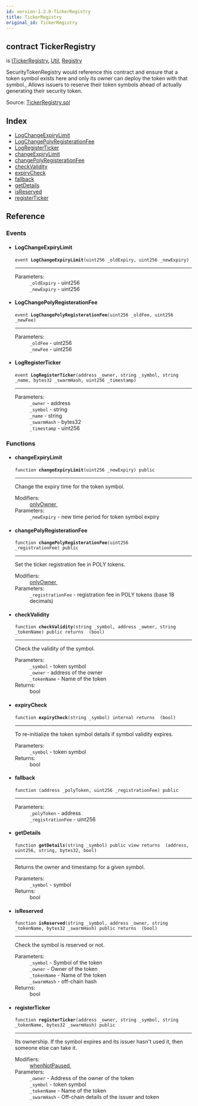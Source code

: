 ```yaml
---
id: version-1.2.0-TickerRegistry
title: TickerRegistry
original_id: TickerRegistry
---
```


<div class="contract-doc"><div class="contract"><h2 class="contract-header"><span class="contract-kind">contract</span> TickerRegistry</h2><p class="base-contracts"><span>is</span> <a href="interfaces_ITickerRegistry.html">ITickerRegistry</a><span>, </span><a href="helpers_Util.html">Util</a><span>, </span><a href="Registry.html">Registry</a></p><p class="description">SecurityTokenRegistry would reference this contract and ensure that a token symbol exists here and only its owner can deploy the token with that symbol., Allows issuers to reserve their token symbols ahead of actually generating their security token.</p><div class="source">Source: <a href="git+https://github.com/PolymathNetwork/polymath-core/blob/v1.1.0/contracts/TickerRegistry.sol" target="_blank">TickerRegistry.sol</a></div></div><div class="index"><h2>Index</h2><ul><li><a href="TickerRegistry.html#LogChangeExpiryLimit">LogChangeExpiryLimit</a></li><li><a href="TickerRegistry.html#LogChangePolyRegisterationFee">LogChangePolyRegisterationFee</a></li><li><a href="TickerRegistry.html#LogRegisterTicker">LogRegisterTicker</a></li><li><a href="TickerRegistry.html#changeExpiryLimit">changeExpiryLimit</a></li><li><a href="TickerRegistry.html#changePolyRegisterationFee">changePolyRegisterationFee</a></li><li><a href="TickerRegistry.html#checkValidity">checkValidity</a></li><li><a href="TickerRegistry.html#expiryCheck">expiryCheck</a></li><li><a href="TickerRegistry.html#">fallback</a></li><li><a href="TickerRegistry.html#getDetails">getDetails</a></li><li><a href="TickerRegistry.html#isReserved">isReserved</a></li><li><a href="TickerRegistry.html#registerTicker">registerTicker</a></li></ul></div><div class="reference"><h2>Reference</h2><div class="events"><h3>Events</h3><ul><li><div class="item event"><span id="LogChangeExpiryLimit" class="anchor-marker"></span><h4 class="name">LogChangeExpiryLimit</h4><div class="body"><code class="signature">event <strong>LogChangeExpiryLimit</strong><span>(uint256 _oldExpiry, uint256 _newExpiry) </span></code><hr/><dl><dt><span class="label-parameters">Parameters:</span></dt><dd><div><code>_oldExpiry</code> - uint256</div><div><code>_newExpiry</code> - uint256</div></dd></dl></div></div></li><li><div class="item event"><span id="LogChangePolyRegisterationFee" class="anchor-marker"></span><h4 class="name">LogChangePolyRegisterationFee</h4><div class="body"><code class="signature">event <strong>LogChangePolyRegisterationFee</strong><span>(uint256 _oldFee, uint256 _newFee) </span></code><hr/><dl><dt><span class="label-parameters">Parameters:</span></dt><dd><div><code>_oldFee</code> - uint256</div><div><code>_newFee</code> - uint256</div></dd></dl></div></div></li><li><div class="item event"><span id="LogRegisterTicker" class="anchor-marker"></span><h4 class="name">LogRegisterTicker</h4><div class="body"><code class="signature">event <strong>LogRegisterTicker</strong><span>(address _owner, string _symbol, string _name, bytes32 _swarmHash, uint256 _timestamp) </span></code><hr/><dl><dt><span class="label-parameters">Parameters:</span></dt><dd><div><code>_owner</code> - address</div><div><code>_symbol</code> - string</div><div><code>_name</code> - string</div><div><code>_swarmHash</code> - bytes32</div><div><code>_timestamp</code> - uint256</div></dd></dl></div></div></li></ul></div><div class="functions"><h3>Functions</h3><ul><li><div class="item function"><span id="changeExpiryLimit" class="anchor-marker"></span><h4 class="name">changeExpiryLimit</h4><div class="body"><code class="signature">function <strong>changeExpiryLimit</strong><span>(uint256 _newExpiry) </span><span>public </span></code><hr/><div class="description"><p>Change the expiry time for the token symbol.</p></div><dl><dt><span class="label-modifiers">Modifiers:</span></dt><dd><a href="es_openzeppelin-solidity_contracts_ownership_Ownable.html#onlyOwner">onlyOwner </a></dd><dt><span class="label-parameters">Parameters:</span></dt><dd><div><code>_newExpiry</code> - new time period for token symbol expiry</div></dd></dl></div></div></li><li><div class="item function"><span id="changePolyRegisterationFee" class="anchor-marker"></span><h4 class="name">changePolyRegisterationFee</h4><div class="body"><code class="signature">function <strong>changePolyRegisterationFee</strong><span>(uint256 _registrationFee) </span><span>public </span></code><hr/><div class="description"><p>Set the ticker registration fee in POLY tokens.</p></div><dl><dt><span class="label-modifiers">Modifiers:</span></dt><dd><a href="es_openzeppelin-solidity_contracts_ownership_Ownable.html#onlyOwner">onlyOwner </a></dd><dt><span class="label-parameters">Parameters:</span></dt><dd><div><code>_registrationFee</code> - registration fee in POLY tokens (base 18 decimals)</div></dd></dl></div></div></li><li><div class="item function"><span id="checkValidity" class="anchor-marker"></span><h4 class="name">checkValidity</h4><div class="body"><code class="signature">function <strong>checkValidity</strong><span>(string _symbol, address _owner, string _tokenName) </span><span>public </span><span>returns  (bool) </span></code><hr/><div class="description"><p>Check the validity of the symbol.</p></div><dl><dt><span class="label-parameters">Parameters:</span></dt><dd><div><code>_symbol</code> - token symbol</div><div><code>_owner</code> - address of the owner</div><div><code>_tokenName</code> - Name of the token</div></dd><dt><span class="label-return">Returns:</span></dt><dd>bool</dd></dl></div></div></li><li><div class="item function"><span id="expiryCheck" class="anchor-marker"></span><h4 class="name">expiryCheck</h4><div class="body"><code class="signature">function <strong>expiryCheck</strong><span>(string _symbol) </span><span>internal </span><span>returns  (bool) </span></code><hr/><div class="description"><p>To re-initialize the token symbol details if symbol validity expires.</p></div><dl><dt><span class="label-parameters">Parameters:</span></dt><dd><div><code>_symbol</code> - token symbol</div></dd><dt><span class="label-return">Returns:</span></dt><dd>bool</dd></dl></div></div></li><li><div class="item function"><span id="fallback" class="anchor-marker"></span><h4 class="name">fallback</h4><div class="body"><code class="signature">function <strong></strong><span>(address _polyToken, uint256 _registrationFee) </span><span>public </span></code><hr/><dl><dt><span class="label-parameters">Parameters:</span></dt><dd><div><code>_polyToken</code> - address</div><div><code>_registrationFee</code> - uint256</div></dd></dl></div></div></li><li><div class="item function"><span id="getDetails" class="anchor-marker"></span><h4 class="name">getDetails</h4><div class="body"><code class="signature">function <strong>getDetails</strong><span>(string _symbol) </span><span>public </span><span>view </span><span>returns  (address, uint256, string, bytes32, bool) </span></code><hr/><div class="description"><p>Returns the owner and timestamp for a given symbol.</p></div><dl><dt><span class="label-parameters">Parameters:</span></dt><dd><div><code>_symbol</code> - symbol</div></dd><dt><span class="label-return">Returns:</span></dt><dd>bool</dd></dl></div></div></li><li><div class="item function"><span id="isReserved" class="anchor-marker"></span><h4 class="name">isReserved</h4><div class="body"><code class="signature">function <strong>isReserved</strong><span>(string _symbol, address _owner, string _tokenName, bytes32 _swarmHash) </span><span>public </span><span>returns  (bool) </span></code><hr/><div class="description"><p>Check the symbol is reserved or not.</p></div><dl><dt><span class="label-parameters">Parameters:</span></dt><dd><div><code>_symbol</code> - Symbol of the token</div><div><code>_owner</code> - Owner of the token</div><div><code>_tokenName</code> - Name of the token</div><div><code>_swarmHash</code> - off-chain hash</div></dd><dt><span class="label-return">Returns:</span></dt><dd>bool</dd></dl></div></div></li><li><div class="item function"><span id="registerTicker" class="anchor-marker"></span><h4 class="name">registerTicker</h4><div class="body"><code class="signature">function <strong>registerTicker</strong><span>(address _owner, string _symbol, string _tokenName, bytes32 _swarmHash) </span><span>public </span></code><hr/><div class="description"><p>Its ownership. If the symbol expires and its issuer hasn&#x27;t used it, then someone else can take it.</p></div><dl><dt><span class="label-modifiers">Modifiers:</span></dt><dd><a href="Pausable.html#whenNotPaused">whenNotPaused </a></dd><dt><span class="label-parameters">Parameters:</span></dt><dd><div><code>_owner</code> - Address of the owner of the token</div><div><code>_symbol</code> - token symbol</div><div><code>_tokenName</code> - Name of the token</div><div><code>_swarmHash</code> - Off-chain details of the issuer and token</div></dd></dl></div></div></li></ul></div></div></div>
